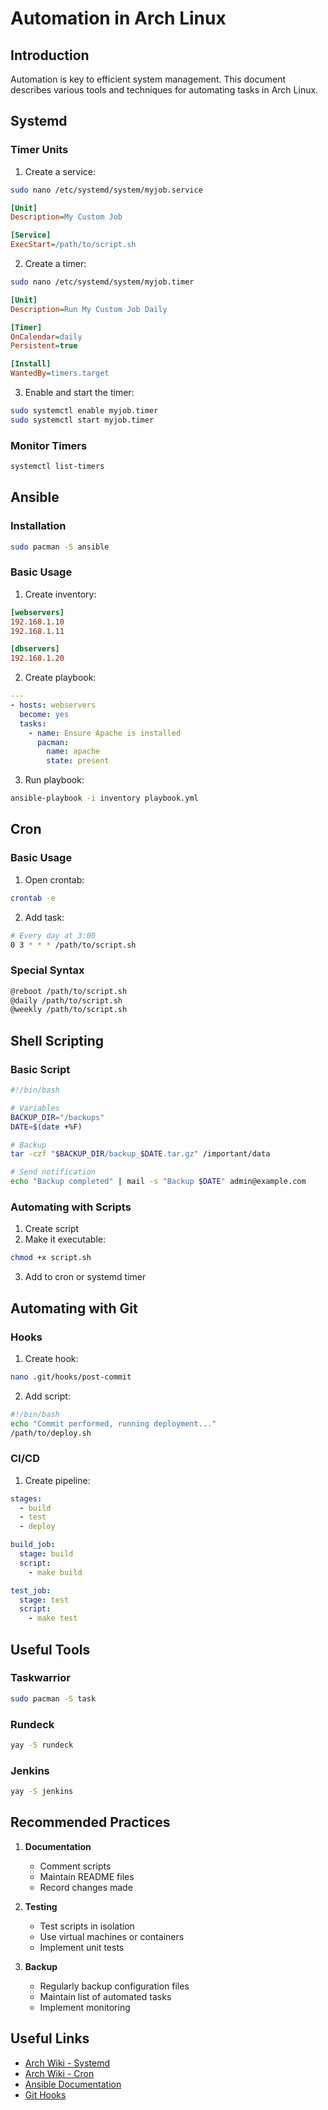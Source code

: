 # Automation in Arch Linux

## Introduction
Automation is key to efficient system management. This document describes various tools and techniques for automating tasks in Arch Linux.

## Systemd

### Timer Units
1. Create a service:
```bash
sudo nano /etc/systemd/system/myjob.service
```
```ini
[Unit]
Description=My Custom Job

[Service]
ExecStart=/path/to/script.sh
```

2. Create a timer:
```bash
sudo nano /etc/systemd/system/myjob.timer
```
```ini
[Unit]
Description=Run My Custom Job Daily

[Timer]
OnCalendar=daily
Persistent=true

[Install]
WantedBy=timers.target
```

3. Enable and start the timer:
```bash
sudo systemctl enable myjob.timer
sudo systemctl start myjob.timer
```

### Monitor Timers
```bash
systemctl list-timers
```

## Ansible

### Installation
```bash
sudo pacman -S ansible
```

### Basic Usage
1. Create inventory:
```ini
[webservers]
192.168.1.10
192.168.1.11

[dbservers]
192.168.1.20
```

2. Create playbook:
```yaml
---
- hosts: webservers
  become: yes
  tasks:
    - name: Ensure Apache is installed
      pacman:
        name: apache
        state: present
```

3. Run playbook:
```bash
ansible-playbook -i inventory playbook.yml
```

## Cron

### Basic Usage
1. Open crontab:
```bash
crontab -e
```

2. Add task:
```bash
# Every day at 3:00
0 3 * * * /path/to/script.sh
```

### Special Syntax
```bash
@reboot /path/to/script.sh
@daily /path/to/script.sh
@weekly /path/to/script.sh
```

## Shell Scripting

### Basic Script
```bash
#!/bin/bash

# Variables
BACKUP_DIR="/backups"
DATE=$(date +%F)

# Backup
tar -czf "$BACKUP_DIR/backup_$DATE.tar.gz" /important/data

# Send notification
echo "Backup completed" | mail -s "Backup $DATE" admin@example.com
```

### Automating with Scripts
1. Create script
2. Make it executable:
```bash
chmod +x script.sh
```
3. Add to cron or systemd timer

## Automating with Git

### Hooks
1. Create hook:
```bash
nano .git/hooks/post-commit
```
2. Add script:
```bash
#!/bin/bash
echo "Commit performed, running deployment..."
/path/to/deploy.sh
```

### CI/CD
1. Create pipeline:
```yaml
stages:
  - build
  - test
  - deploy

build_job:
  stage: build
  script:
    - make build

test_job:
  stage: test
  script:
    - make test
```

## Useful Tools

### Taskwarrior
```bash
sudo pacman -S task
```

### Rundeck
```bash
yay -S rundeck
```

### Jenkins
```bash
yay -S jenkins
```

## Recommended Practices

1. **Documentation**
   - Comment scripts
   - Maintain README files
   - Record changes made

2. **Testing**
   - Test scripts in isolation
   - Use virtual machines or containers
   - Implement unit tests

3. **Backup**
   - Regularly backup configuration files
   - Maintain list of automated tasks
   - Implement monitoring

## Useful Links
- [Arch Wiki - Systemd](https://wiki.archlinux.org/title/Systemd)
- [Arch Wiki - Cron](https://wiki.archlinux.org/title/Cron)
- [Ansible Documentation](https://docs.ansible.com/)
- [Git Hooks](https://git-scm.com/docs/githooks) 